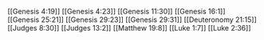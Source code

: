 [[Genesis 4:19]]
[[Genesis 4:23]]
[[Genesis 11:30]]
[[Genesis 16:1]]
[[Genesis 25:21]]
[[Genesis 29:23]]
[[Genesis 29:31]]
[[Deuteronomy 21:15]]
[[Judges 8:30]]
[[Judges 13:2]]
[[Matthew 19:8]]
[[Luke 1:7]]
[[Luke 2:36]]
